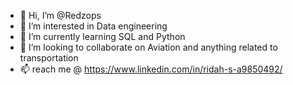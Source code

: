 - 👋 Hi, I’m @Redzops
- 👀 I’m interested in Data engineering 
- 🌱 I’m currently learning SQL and Python
- 💞️ I’m looking to collaborate on Aviation and anything related to transportation
- 📫 reach me @ https://www.linkedin.com/in/ridah-s-a9850492/

<!---
Redzops/Redzops is a ✨ special ✨ repository because its `README.md` (this file) appears on your GitHub profile.
You can click the Preview link to take a look at your changes.
--->

